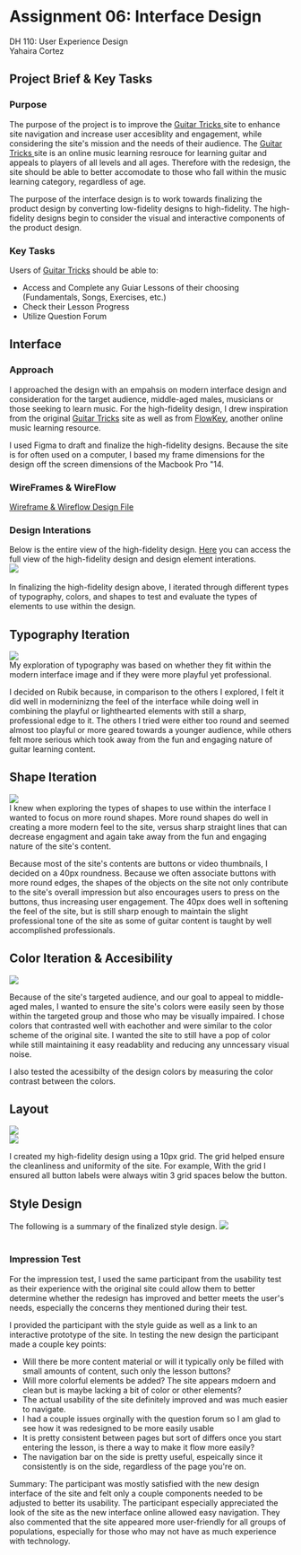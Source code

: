 # Assignment 06: Interface Design
 DH 110: User Experience Design <br>
 Yahaira Cortez
 
 ## Project Brief & Key Tasks

### Purpose
The purpose of the project is to improve the <a href="https://www.guitartricks.com/home.php" target="_blank">Guitar Tricks </a> site to enhance site navigation and increase user accesiblity and engagement, while considering the site's mission and the needs of their audience. The <a href="https://www.guitartricks.com/home.php" target="_blank">Guitar Tricks </a> site is an online music learning resrouce for learning guitar and appeals to players of all levels and all ages. Therefore with the redesign, the site should be able to better accomodate to those who fall within the music learning category, regardless of age. <br>

The purpose of the interface design is to work towards finalizing the product design by converting low-fidelity designs to high-fidelity. The high-fidelity designs begin to consider the visual and interactive components of the product design. 

### Key Tasks 
Users of <a href="https://www.guitartricks.com/home.php" target="_blank">Guitar Tricks</a> should be able to:
 - Access and Complete any Guiar Lessons of their choosing (Fundamentals, Songs, Exercises, etc.)
 - Check their Lesson Progress
 - Utilize Question Forum 
 
## Interface

### Approach 
I approached the design with an empahsis on modern interface design and consideration for the target audience, middle-aged males, musicians or those seeking to learn music. For the high-fidelity design, I drew inspiration from the original <a href="https://www.guitartricks.com/home.php" target="_blank">Guitar Tricks</a> site as well as from <a href="https://app.flowkey.com/songs" target="_blank">FlowKey</a>, another online music learning resource. 

I used Figma to draft and finalize the high-fidelity designs. Because the site is for often used on a computer, I based my frame dimensions for the design off the screen dimensions of the Macbook Pro "14. 

### WireFrames & WireFlow
<a href="https://www.figma.com/file/3TI2Ngv9DapGHKVuJVa7Su/DH110---A06?node-id=10%3A271" target="_blank">Wireframe & Wireflow Design File</a>


### Design Interations 
Below is the entire view of the high-fidelity design. <a href="https://www.figma.com/file/3TI2Ngv9DapGHKVuJVa7Su/DH110---A06?node-id=0%3A1" target="_blank">Here</a> you can access the full view of the high-fidelity design and design element interations. <br>
<img src="images/fullview.png"> <br> 
<br>
In finalizing the high-fidelity design above, I iterated through different types of typography, colors, and shapes to test and evaluate the types of elements to use within the design. <br>

## Typography Iteration
<img src="images/typography.png"> <br>
My exploration of typography was based on whether they fit within the modern interface image and if they were more playful yet professional. <br>

I decided on Rubik because, in comparison to the others I explored, I felt it did well in moderninizng the feel of the interface while doing well in combining the playful or lighthearted elements with still a sharp, professional edge to it. The others I tried were either too round and seemed almost too playful or more geared towards a younger audience, while others felt more serious which took away from the fun and engaging nature of guitar learning content. <br>

## Shape Iteration
<img src="images/shape.png"> <br>
I knew when exploring the types of shapes to use within the interface I wanted to focus on more round shapes. More round shapes do well in creating a more modern feel to the site, versus sharp straight lines that can decrease engagment and again take away from the fun and engaging nature of the site's content. <br>

Because most of the site's contents are buttons or video thumbnails, I decided on a 40px roundness. Because we often associate buttons with more round edges, the shapes of the objects on the site not only contribute to the site's overall impression but also encourages users to press on the buttons, thus increasing user engagement. The 40px does well in softening the feel of the site, but is still sharp enough to maintain the slight professional tone of the site as some of guitar content is taught by well accomplished professionals. <br>

## Color Iteration & Accesibility
<img src="images/color.png"> <br>

Because of the site's targeted audience, and our goal to appeal to middle-aged males, I wanted to ensure the site's colors were easily seen by those within the targeted group and those who may be visually impaired. I chose colors that contrasted well with eachother and were similar to the color scheme of the original site. I wanted the site to still have a pop of color while still maintaining it easy readablity and reducing any unncessary visual noise. <br>

I also tested the acessibilty of the design colors by measuring the color contrast between the colors. <br>

## Layout 
<img src="images/grid1.png"> <br>
<img src="images/grid2.png"> <br>

I created my high-fidelity design using a 10px grid. The grid helped ensure the cleanliness and uniformity of the site. For example, With the grid I ensured all button labels were always witin 3 grid spaces below the button. <br>

## Style Design 
The following is a summary of the finalized style design. 
<img src="images/style1.png"> <br>
<br> 

### Impression Test
For the impression test, I used the same participant from the usability test as their experience with the original site could allow them to better determine whether the redesign has improved and better meets the user's needs, especially the concerns they mentioned during their test. <br>

I provided the participant with the style guide as well as a link to an interactive prototype of the site. In testing the new design the participant made a couple key points:
- Will there be more content material or will it typically only be filled with small amounts of content, such only the lesson buttons? 
- Will more colorful elements be added? The site appears mdoern and clean but is maybe lacking a bit of color or other elements?
- The actual usability of the site definitely improved and was much easier to navigate.
- I had a couple issues orginally with the question forum so I am glad to see how it was redesigned to be more easily usable 
- It is pretty consistent between pages but sort of differs once you start entering the lesson, is there a way to make it flow more easily? 
- The navigation bar on the side is pretty useful, espeically since it consistently is on the side, regardless of the page you're on. <br>

Summary: The participant was mostly satisfied with the new design interface of the site and felt only a couple components needed to be adjusted to better its usability. The participant especially appreciated the look of the site as the new interface online allowed easy navigation. They also commented that the site appeared more user-friendly for all groups of populations, especially for those who may not have as much experience with technology. 
